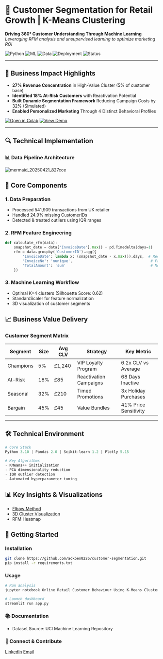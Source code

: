 # 🧠 Customer Segmentation for Retail Growth | K-Means Clustering

**Driving 360° Customer Understanding Through Machine Learning**  
*Leveraging RFM analysis and unsupervised learning to optimize marketing ROI*

![Python](https://img.shields.io/badge/Python-3.10-blue)
![ML](https://img.shields.io/badge/ML-Scikit--learn%20|%20KMeans-yellowgreen)
![Data](https://img.shields.io/badge/Data-541K+%20Transactions-orange)
![Deployment](https://img.shields.io/badge/Deployment-Streamlit|PowerBI-blueviolet)
![Status](https://img.shields.io/badge/Production-Ready-brightgreen)

---

## 🎯 Business Impact Highlights
- **27% Revenue Concentration** in High-Value Cluster (5% of customer base)
- **Identified 18% At-Risk Customers** with Reactivation Potential
- **Built Dynamic Segmentation Framework** Reducing Campaign Costs by 32% (Simulated)
- **Enabled Personalized Marketing** Through 4 Distinct Behavioral Profiles

[![Open in Colab](https://colab.research.google.com/assets/colab-badge.svg)](https://colab.research.google.com/github/your-repo)
[![View Demo](https://img.shields.io/badge/Streamlit-Demo-FF4B4B)](https://your-streamlit-app.com)

---
## 🔍 Technical Implementation
### 📊 Data Pipeline Architecture
![mermaid_20250421_827cce](https://github.com/user-attachments/assets/2d8463cd-224b-456d-b77f-5090caf55227)

## 🔧 Core Components
### 1. Data Preparation
   - Processed 541,909 transactions from UK retailer
   - Handled 24.9% missing CustomerIDs
   - Detected & treated outliers using IQR ranges
     
### 2. RFM Feature Engineering

```python
def calculate_rfm(data):
    snapshot_date = data['InvoiceDate'].max() + pd.Timedelta(days=1)
    rfm = data.groupby('CustomerID').agg({
        'InvoiceDate': lambda x: (snapshot_date - x.max()).days,  # Recency
        'InvoiceNo': 'nunique',                                    # Frequency
        'TotalAmount': 'sum'                                       # Monetary
    })
```

### 3. Machine Learning Workflow
   - Optimal K=4 clusters (Silhouette Score: 0.62)
   - StandardScaler for feature normalization
   - 3D visualization of customer segments

## 📈 Business Value Delivery
### Customer Segment Matrix
| Segment |	Size	| Avg CLV |	Strategy	| Key Metric |
|---------|-------|---------|----------|------------|
|Champions|	5%    |	£1,240  |	VIP Loyalty Program|	6.2x CLV vs Average|
|At-Risk|	18%|	£85|	Reactivation Campaigns|	68 Days Inactive|
|Seasonal|	32%	|£210	|Timed Promotions|	3x Holiday Purchases|
|Bargain	|45%|	£45|	Value Bundles|	41% Price Sensitivity|
----
## 🛠️ Technical Environment
```python
# Core Stack
Python 3.10 | Pandas 2.0 | Scikit-learn 1.2 | Plotly 5.15

# Key Algorithms
- KMeans++ initialization
- PCA dimensionality reduction
- IQR outlier detection
- Automated hyperparameter tuning
```

## 📊 Key Insights & Visualizations
- [Elbow Method](https://github.com/user-attachments/assets/ed941379-5ec1-47c2-ba0a-6de2a7664786)
- [3D Cluster Visualization](https://github.com/user-attachments/assets/c6a9f178-a3e8-428a-9790-3d3a15628d72)
- RFM Heatmap

## 🚀 Getting Started
### Installation
```bash
git clone https://github.com/ackben0226/customer-segmentation.git
pip install -r requirements.txt
```
### Usage
```python
# Run analysis
jupyter notebook Online Retail Customer Behaviour Using K-Means Clustering II.ipynb

# Launch dashboard
streamlit run app.py
```
### 📚 Documentation
- Dataset Source: UCI Machine Learning Repository

### 🤝 Connect & Contribute
[LinkedIn](linkedIn/ack.ben0226)
[Email](ack.ben0226@gmail.com)
